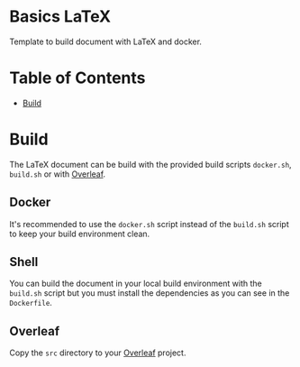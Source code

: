 # Basics LaTeX

Template to build document with LaTeX and docker.

# Table of Contents

* [Build](#build)

# Build

The LaTeX document can be build with the provided build scripts `docker.sh`, `build.sh` or with [Overleaf](https://overleaf.com).

## Docker

It's recommended to use the `docker.sh` script instead of the `build.sh` script to keep your build environment clean.

## Shell

You can build the document in your local build environment with the `build.sh` script but you must install the dependencies as you can see in the `Dockerfile`.

## Overleaf

Copy the `src` directory to your [Overleaf](https://overleaf.com) project.